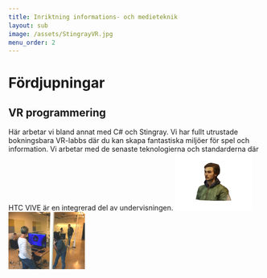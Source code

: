 ```yaml
---
title: Inriktning informations- och medieteknik
layout: sub
image: /assets/StingrayVR.jpg
menu_order: 2
---
```


# Fördjupningar

## VR programmering

Här arbetar vi bland annat med C# och Stingray. Vi har
fullt utrustade bokningsbara VR-labbs där du kan skapa
fantastiska miljöer för spel och information. Vi arbetar
med de senaste teknologierna och standarderna där HTC
VIVE är en integrerad del av undervisningen.
<img src="/assets/VRmodelleringsa.jpg" alt="VRmodellering" style="width:152px;height:114px;">
<img src="/assets/VRlabba.jpg" alt="VRlabb" style="width:152px;height:114px;"> 
